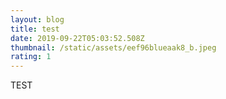 ```yaml
---
layout: blog
title: test
date: 2019-09-22T05:03:52.508Z
thumbnail: /static/assets/eef96blueaak8_b.jpeg
rating: 1
---
```

TEST
